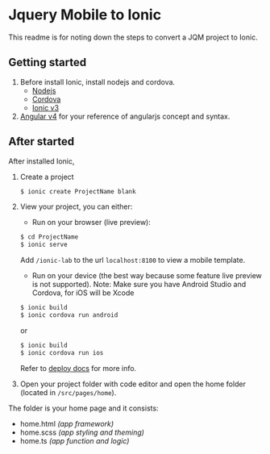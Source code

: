 # Jquery Mobile to Ionic
This readme is for noting down the steps to convert a JQM project to Ionic.

## Getting started
1. Before install Ionic, install nodejs and cordova.
   - [Nodejs](https://nodejs.org/en/download/)
   - [Cordova](https://cordova.apache.org/#getstarted)
   - [Ionic v3](https://ionicframework.com/getting-started/)
2. [Angular v4](https://angular.io/) for your reference of angularjs concept and syntax.

## After started
After installed Ionic,
1. Create a project
   ```sh
   $ ionic create ProjectName blank
   ```
2. View your project, you can either:
   - Run on your browser (live preview):
   ```sh
   $ cd ProjectName
   $ ionic serve
   ```
   Add `/ionic-lab` to the url `localhost:8100` to view a mobile template.
   - Run on your device (the best way because some feature live preview is not supported).
     Note: Make sure you have Android Studio and Cordova, for iOS will be Xcode
   ```sh
   $ ionic build
   $ ionic cordova run android
   ```
   or
   ```sh
   $ ionic build
   $ ionic cordova run ios
   ```   
   Refer to [deploy docs](https://ionicframework.com/docs/intro/deploying/) for more info.
   

3. Open your project folder with code editor and open the home folder (located in `/src/pages/home`).

The folder is your home page and it consists:
- home.html *(app framework)*
- home.scss *(app styling and theming)*
- home.ts  *(app function and logic)*
